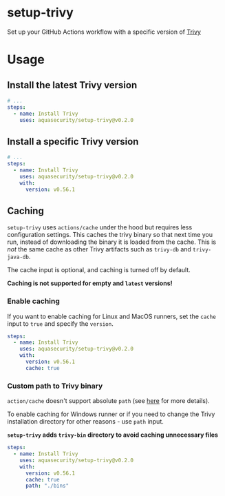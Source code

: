 # setup-trivy
Set up your GitHub Actions workflow with a specific version of [Trivy](https://github.com/aquasecurity/trivy)

# Usage
## Install the latest Trivy version
```yaml
# ...
steps:
  - name: Install Trivy
    uses: aquasecurity/setup-trivy@v0.2.0
```

## Install a specific Trivy version
```yaml
# ...
steps:
  - name: Install Trivy
    uses: aquasecurity/setup-trivy@v0.2.0
    with:
      version: v0.56.1
```

## Caching
`setup-trivy` uses `actions/cache` under the hood but requires less configuration settings. 
This caches the trivy binary so that next time you run, instead of downloading the binary it is loaded from the cache. This is *not* the same cache as other Trivy artifacts such as `trivy-db` and `trivy-java-db`.

The cache input is optional, and caching is turned off by default.

**Caching is not supported for empty and `latest` versions!**

### Enable caching
If you want to enable caching for Linux and MacOS runners, set the `cache` input to `true` and specify the `version`.

```yaml
steps:
  - name: Install Trivy
    uses: aquasecurity/setup-trivy@v0.2.0
    with:
      version: v0.56.1
      cache: true
```

### Custom path to Trivy binary
`action/cache` doesn't support absolute `path` (see [here](https://github.com/actions/cache/issues/1455) for more details).

To enable caching for Windows runner or if you need to change the Trivy installation directory for other reasons - use `path` input.

**`setup-trivy` adds `trivy-bin` directory to avoid caching unnecessary files** 

```yaml
steps:
  - name: Install Trivy
    uses: aquasecurity/setup-trivy@v0.2.0
    with:
      version: v0.56.1
      cache: true
      path: "./bins"
```